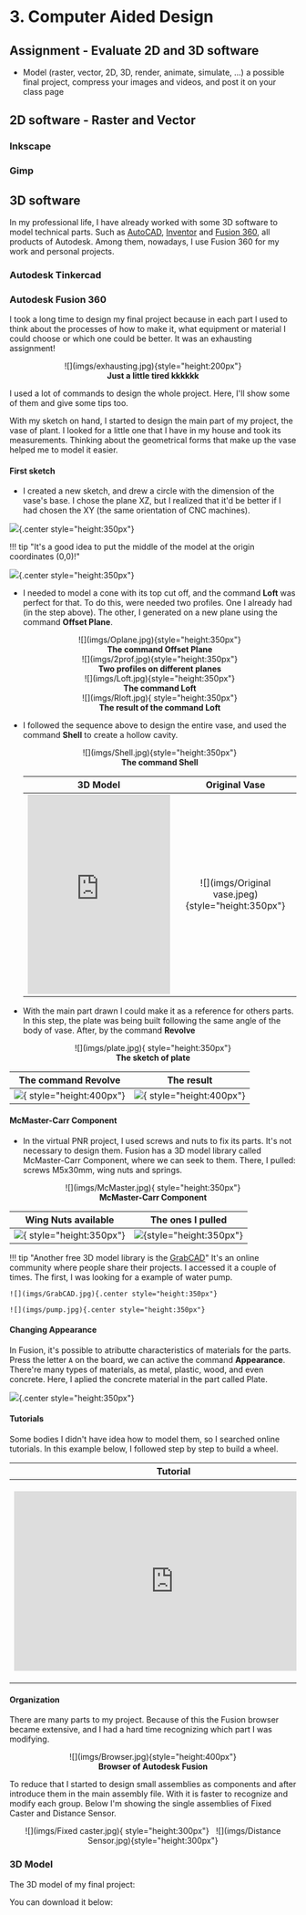 # 3. Computer Aided Design

## Assignment - Evaluate 2D and 3D software

* Model (raster, vector, 2D, 3D, render, animate, simulate, ...) a possible final project, compress your images and videos, and post it on your class page

## 2D software - Raster and Vector

### Inkscape

### Gimp

## 3D software
In my professional life, I have already worked with some 3D software to model technical parts. Such as [AutoCAD](https://www.autodesk.com.br/products/autocad/free-trial), [Inventor](https://www.autodesk.com.br/products/inventor/overview) and [Fusion 360](https://www.autodesk.com/campaigns/education/fusion-360), all products of Autodesk. Among them, nowadays, I use Fusion 360 for my work and personal projects.

### Autodesk Tinkercad

### Autodesk Fusion 360

I took a long time to design my final project because in each part I used to think about the processes of how to make it, what equipment or material I could choose or which one could be better. It was an exhausting assignment!

<center>
![](imgs/exhausting.jpg){style="height:200px"}
<figcaption><b>Just a little tired kkkkkk</b></figcaption>
</center>

I used a lot of commands to design the whole project. Here, I'll show some of them and give some tips too.

With my sketch on hand, I started to design the main part of my project, the vase of plant. I looked for a little one that I have in my house and took its measurements. Thinking about the geometrical forms that make up the vase helped me to model it easier.

#### First sketch

* I created a new sketch, and drew a circle with the dimension of the vase's base. I chose the plane XZ, but I realized that it'd be better if I had chosen the XY (the same orientation of CNC machines).

![](imgs/Fusions.jpg){.center style="height:350px"}

!!! tip "It's a good idea to put the middle of the model at the origin coordinates (0,0)!"

![](imgs/Fsketch.jpg){.center style="height:350px"}

* I needed to model a cone with its top cut off, and the command **Loft** was perfect for that. To do this, were needed two profiles. One I already had (in the step above). The other, I generated on a new plane using the command **Offset Plane**.

  <center>
  ![](imgs/Oplane.jpg){style="height:350px"}
  <figcaption><b>The command Offset Plane</b></figcaption>
  </center>

  <center>
  ![](imgs/2prof.jpg){style="height:350px"}
  <figcaption><b>Two profiles on different planes</b></figcaption>
  </center>

  <center>
  ![](imgs/Loft.jpg){style="height:350px"}
  <figcaption><b>The command Loft</b></figcaption>
  </center>

  <center>
  ![](imgs/Rloft.jpg){ style="height:350px"}
  <figcaption><b>The result of the command Loft</b></figcaption>
  </center>

* I followed the sequence above to design the entire vase, and used the command **Shell** to create a hollow cavity.

  <center>
  ![](imgs/Shell.jpg){style="height:350px"}
  <figcaption><b>The command Shell</b></figcaption>
  </center>

  <center>

  | **3D Model**  | **Original Vase** |
  | :-----------: | :-----------:     |
  | <div class="sketchfab-embed-wrapper"> <iframe title="Plant Vase" frameborder="0" allowfullscreen mozallowfullscreen="true" webkitallowfullscreen="true" allow="fullscreen; autoplay; vr" xr-spatial-tracking execution-while-out-of-viewport execution-while-not-rendered web-share width="250" height="350" src="https://sketchfab.com/models/984c645ae9554f96a5047e8ea782d060/embed?ui_theme=dark"> </iframe> </div> | ![](imgs/Original vase.jpeg){style="height:350px"}  |

  </center>

* With the main part drawn I could make it as a reference for others parts. In this step, the plate was being built following the same angle of the body of vase. After, by the command **Revolve**

<center>
![](imgs/plate.jpg){ style="height:350px"}
<figcaption><b>The sketch of plate</b></figcaption>
</center>

| The command Revolve |The result |
| :-----------------:  | :----------: |
| ![](imgs/Revolve.jpg){ style="height:400px"}  | ![](imgs/Rrevolve.jpg){ style="height:400px"} |

#### McMaster-Carr Component

* In the virtual PNR project, I used screws and nuts to fix its parts. It's not necessary to design them. Fusion has a 3D model library called McMaster-Carr Component, where we can seek to them. There, I pulled: screws M5x30mm, wing nuts and springs.

<center>
![](imgs/McMaster.jpg){ style="height:350px"}
<figcaption><b>McMaster-Carr Component</b></figcaption>
</center>

| Wing Nuts available | The ones I pulled |
| :-----------------:  | :----------: |
| ![](imgs/nuts.jpg){ style="height:350px"}  | ![](imgs/ssn.jpg){style="height:350px"} |

!!! tip "Another free 3D model library is the [GrabCAD](https://grabcad.com/)"
    It's an online community where people share their projects. I accessed it a couple of times. The first, I was looking for a example of water pump.

    ![](imgs/GrabCAD.jpg){.center style="height:350px"}

    ![](imgs/pump.jpg){.center style="height:350px"}

#### Changing Appearance

In Fusion, it's possible to atributte characteristics of materials for the parts. Press the letter `A` on the board, we can active the command **Appearance**. There're many types of materials, as metal, plastic, wood, and even concrete. Here, I aplied the concrete material in the part called Plate.

![](imgs/Appearance.jpg){.center style="height:350px"}

#### Tutorials

Some bodies I didn't have idea how to model them, so I searched online tutorials. In this example below, I followed step by step to build a wheel.

| Tutorial  | My model  |
| :------:  | :------:  |
|<iframe width="560" height="315" src="https://www.youtube.com/embed/2-MjfWE8mmY" title="YouTube video player" frameborder="0" allow="accelerometer; autoplay; clipboard-write; encrypted-media; gyroscope; picture-in-picture" allowfullscreen></iframe> | <div class="sketchfab-embed-wrapper"> <iframe title="Wheel V10" frameborder="0" allowfullscreen mozallowfullscreen="true" webkitallowfullscreen="true" allow="fullscreen; autoplay; vr" xr-spatial-tracking execution-while-out-of-viewport execution-while-not-rendered web-share width="350" height="350" src="https://sketchfab.com/models/72c2987fc21c47aaa1e0fcd65a22e4b6/embed?autostart=1&ui_theme=dark"> </iframe> </div> |

#### Organization

There are many parts to my project. Because of this the Fusion browser became extensive, and I had a hard time recognizing which part I was modifying.

<center>
![](imgs/Browser.jpg){style="height:400px"}
<figcaption><b>Browser of Autodesk Fusion</b></figcaption>
</center>

To reduce that I started to design small assemblies as components and after introduce them in the main assembly file. With it is faster to recognize and modify each group. Below I'm showing the single assemblies of Fixed Caster and Distance Sensor.

<center>
![](imgs/Fixed caster.jpg){ style="height:300px"}  &nbsp;  ![](imgs/Distance Sensor.jpg){style="height:300px"}
</center>

### 3D Model

The 3D model of my final project:



You can download it below:
